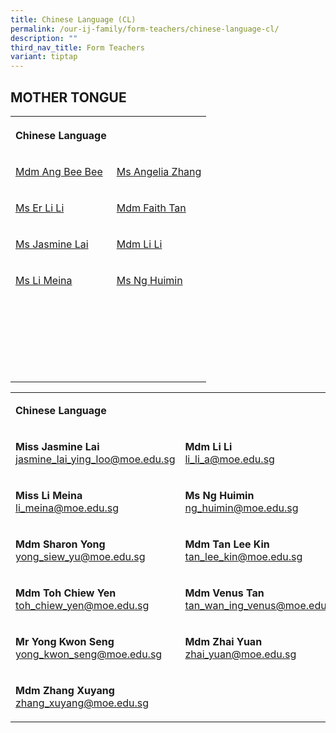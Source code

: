 ```yaml
---
title: Chinese Language (CL)
permalink: /our-ij-family/form-teachers/chinese-language-cl/
description: ""
third_nav_title: Form Teachers
variant: tiptap
---
```

<h2>MOTHER TONGUE</h2>
<table>
<tbody>
<tr>
<th rowspan="1" colspan="1">
<p><strong>Chinese Language</strong>
</p>
</th>
<th rowspan="1" colspan="1">
<p></p>
</th>
</tr>
<tr>
<td rowspan="1" colspan="1">
<p><a href="mailto:ang_bee_bee_a@moe.edu.sg" rel="noopener noreferrer nofollow" target="_blank">Mdm Ang Bee Bee</a>
</p>
</td>
<td rowspan="1" colspan="1">
<p><a href="mailto:angelia_zhang_yanchun@moe.edu.sg" rel="noopener noreferrer nofollow" target="_blank">Ms Angelia Zhang</a>
</p>
</td>
</tr>
<tr>
<td rowspan="1" colspan="1">
<p><a href="mailto:er_li_li@moe.edu.sg" rel="noopener noreferrer nofollow" target="_blank">Ms Er Li Li</a>
</p>
</td>
<td rowspan="1" colspan="1">
<p><a href="mailto:faith_tan_yi_chin@moe.edu.sg" rel="noopener noreferrer nofollow" target="_blank">Mdm Faith Tan</a>
</p>
</td>
</tr>
<tr>
<td rowspan="1" colspan="1">
<p><a href="mailto:jasmine_lai_ying_loo@moe.edu.sg" rel="noopener noreferrer nofollow" target="_blank">Ms Jasmine Lai</a>
</p>
</td>
<td rowspan="1" colspan="1">
<p><a href="mailto:li_li_a@moe.edu.sg" rel="noopener noreferrer nofollow" target="_blank">Mdm Li Li</a>
</p>
</td>
</tr>
<tr>
<td rowspan="1" colspan="1">
<p><a href="mailto:li_meina@moe.edu.sg" rel="noopener noreferrer nofollow" target="_blank">Ms Li Meina</a>
</p>
</td>
<td rowspan="1" colspan="1">
<p><a href="mailto:ng_huimin@moe.edu.sg" rel="noopener noreferrer nofollow" target="_blank">Ms Ng Huimin</a>
</p>
</td>
</tr>
<tr>
<td rowspan="1" colspan="1">
<p></p>
</td>
<td rowspan="1" colspan="1">
<p></p>
</td>
</tr>
<tr>
<td rowspan="1" colspan="1">
<p></p>
</td>
<td rowspan="1" colspan="1">
<p></p>
</td>
</tr>
<tr>
<td rowspan="1" colspan="1">
<p></p>
</td>
<td rowspan="1" colspan="1">
<p></p>
</td>
</tr>
<tr>
<td rowspan="1" colspan="1">
<p></p>
</td>
<td rowspan="1" colspan="1">
<p></p>
</td>
</tr>
<tr>
<td rowspan="1" colspan="1">
<p></p>
</td>
<td rowspan="1" colspan="1">
<p></p>
</td>
</tr>
<tr>
<td rowspan="1" colspan="1">
<p></p>
</td>
<td rowspan="1" colspan="1">
<p></p>
</td>
</tr>
</tbody>
</table>
<table>
<tbody>
<tr>
<td rowspan="1" colspan="1">
<p><strong>Chinese Language</strong>
</p>
</td>
<td rowspan="1" colspan="1">
<p></p>
</td>
</tr>
<tr>
<td rowspan="1" colspan="1">
<p><strong>Miss Jasmine Lai</strong> 
<br><a href="mailto:tay_lin_hong@moe.edu.sg" rel="noopener noreferrer nofollow" target="_blank">jasmine_lai_ying_loo@moe.edu.sg</a>
</p>
</td>
<td rowspan="1" colspan="1">
<p><strong>Mdm Li Li</strong> 
<br><a href="mailto:li_li_a@moe.edu.sg" rel="noopener noreferrer nofollow" target="_blank">li_li_a@moe.edu.sg</a>
</p>
</td>
</tr>
<tr>
<td rowspan="1" colspan="1">
<p><strong>Miss Li Meina</strong> 
<br><a href="mailto:li_meina@moe.edu.sg" rel="noopener noreferrer nofollow" target="_blank">li_meina@moe.edu.sg</a>
</p>
</td>
<td rowspan="1" colspan="1">
<p><strong>Ms Ng Huimin</strong> 
<br><a href="mailto:ng_huimin@moe.edu.sg" rel="noopener noreferrer nofollow" target="_blank">ng_huimin@moe.edu.sg</a>
</p>
</td>
</tr>
<tr>
<td rowspan="1" colspan="1">
<p><strong>Mdm Sharon Yong</strong> 
<br><a href="mailto:yong_siew_yu@moe.edu.sg" rel="noopener noreferrer nofollow" target="_blank">yong_siew_yu@moe.edu.sg</a>
</p>
</td>
<td rowspan="1" colspan="1">
<p><strong>Mdm Tan Lee Kin</strong> 
<br><a href="mailto:tan_lee_kin@moe.edu.sg" rel="noopener noreferrer nofollow" target="_blank">tan_lee_kin@moe.edu.sg</a>
</p>
</td>
</tr>
<tr>
<td rowspan="1" colspan="1">
<p><strong>Mdm Toh Chiew Yen</strong> 
<br><a href="mailto:toh_chiew_yen@moe.edu.sg" rel="noopener noreferrer nofollow" target="_blank">toh_chiew_yen@moe.edu.sg</a>
</p>
</td>
<td rowspan="1" colspan="1">
<p><strong>Mdm Venus Tan</strong> 
<br><a href="mailto:tan_wan_ing_venus@moe.edu.sg" rel="noopener noreferrer nofollow" target="_blank">tan_wan_ing_venus@moe.edu.sg</a>
</p>
</td>
</tr>
<tr>
<td rowspan="1" colspan="1">
<p><strong>Mr Yong Kwon Seng</strong> 
<br><a href="mailto:yong_kwon_seng@moe.edu.sg" rel="noopener noreferrer nofollow" target="_blank">yong_kwon_seng@moe.edu.sg</a>
</p>
</td>
<td rowspan="1" colspan="1">
<p><strong>Mdm Zhai Yuan</strong> 
<br><a href="mailto:zhai_yuan@moe.edu.sg" rel="noopener noreferrer nofollow" target="_blank">zhai_yuan@moe.edu.sg</a>
</p>
</td>
</tr>
<tr>
<td rowspan="1" colspan="1">
<p><strong>Mdm Zhang Xuyang</strong> 
<br><a href="mailto:zhang_xuyang@moe.edu.sg" rel="noopener noreferrer nofollow" target="_blank">zhang_xuyang@moe.edu.sg</a>
</p>
</td>
<td rowspan="1" colspan="1">
<p></p>
</td>
</tr>
</tbody>
</table>
<p></p>